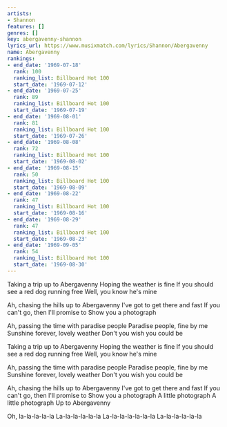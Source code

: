 ```yaml
---
artists:
- Shannon
features: []
genres: []
key: abergavenny-shannon
lyrics_url: https://www.musixmatch.com/lyrics/Shannon/Abergavenny
name: Abergavenny
rankings:
- end_date: '1969-07-18'
  rank: 100
  ranking_list: Billboard Hot 100
  start_date: '1969-07-12'
- end_date: '1969-07-25'
  rank: 89
  ranking_list: Billboard Hot 100
  start_date: '1969-07-19'
- end_date: '1969-08-01'
  rank: 81
  ranking_list: Billboard Hot 100
  start_date: '1969-07-26'
- end_date: '1969-08-08'
  rank: 72
  ranking_list: Billboard Hot 100
  start_date: '1969-08-02'
- end_date: '1969-08-15'
  rank: 50
  ranking_list: Billboard Hot 100
  start_date: '1969-08-09'
- end_date: '1969-08-22'
  rank: 47
  ranking_list: Billboard Hot 100
  start_date: '1969-08-16'
- end_date: '1969-08-29'
  rank: 47
  ranking_list: Billboard Hot 100
  start_date: '1969-08-23'
- end_date: '1969-09-05'
  rank: 54
  ranking_list: Billboard Hot 100
  start_date: '1969-08-30'
---
```

Taking a trip up to Abergavenny
Hoping the weather is fine
If you should see a red dog running free
Well, you know he's mine

Ah, chasing the hills up to Abergavenny
I've got to get there and fast
If you can't go, then I'll promise to
Show you a photograph

Ah, passing the time with paradise people
Paradise people, fine by me
Sunshine forever, lovely weather
Don't you wish you could be

Taking a trip up to Abergavenny
Hoping the weather is fine
If you should see a red dog running free
Well, you know he's mine

Ah, passing the time with paradise people
Paradise people, fine by me
Sunshine forever, lovely weather
Don't you wish you could be

Ah, chasing the hills up to Abergavenny
I've got to get there and fast
If you can't go, then I'll promise to
Show you a photograph
A little photograph
A little photograph
Up to Abergavenny

Oh, la-la-la-la-la
La-la-la-la-la-la
La-la-la-la-la-la-la
La-la-la-la-la-la

